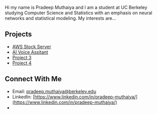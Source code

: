 Hi my name is Pradeep Muthaiya and I am a student at UC Berkeley studying Computer Science and Statistics with an emphasis on neural networks and statistical modeling. My interests are...

## Projects
  - [AWS Stock Server](#github)
  - [AI Voice Assitant](#list-out)
  - [Project 3](#list-out)
  - [Project 4](#contribute)

## Connect With Me
  - Email: [pradeep.muthaiya@berkeley.edu](mailto:pradeep.muthaiya@berkeley.edu)
  - LinkedIn: [https://www.linkedin.com/in/pradeep-muthaiya/](https://www.linkedin.com/in/pradeep-muthaiya/)
  - 
<!--
**pradeep-muthaiya/pradeep-muthaiya** is a ✨ _special_ ✨ repository because its `README.md` (this file) appears on your GitHub profile.

Here are some ideas to get you started:

- 🔭 I’m currently working on ...
- 🌱 I’m currently learning ...
- 👯 I’m looking to collaborate on ...
- 🤔 I’m looking for help with ...
- 💬 Ask me about ...
- 📫 How to reach me: ...
- 😄 Pronouns: ...
- ⚡ Fun fact: ...
-->
